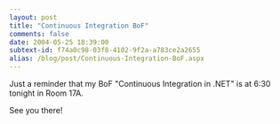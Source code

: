```yaml
---
layout: post
title: "Continuous Integration BoF"
comments: false
date: 2004-05-25 18:39:00
subtext-id: f74a0c98-03f8-4102-9f2a-a783ce2a2655
alias: /blog/post/Continuous-Integration-BoF.aspx
---
```



Just a reminder that my BoF "Continuous Integration in .NET" is at 6:30 tonight in Room 17A.

See you there!
